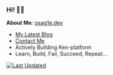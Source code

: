### Hi! 👋🏾 

**About Me**: [osag1e.dev](https://osag1e.dev/about)
- [My Latest Blog](https://osag1e.dev/posts)
- [Contact Me](https://contact.osag1e.dev/)
- Actively Building Ken-platform
- Learn, Build, Fail, Succeed, Repeat...

[![Last Updated](https://img.shields.io/badge/Last%20Updated-August%2028%2C%202024-brightgreen)](https://github.com/osag1e/osag1e/)

